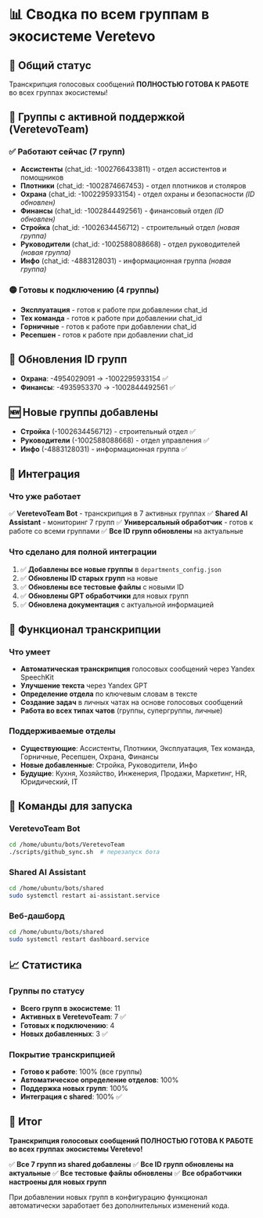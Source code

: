 # 📊 Сводка по всем группам в экосистеме Veretevo

## 🎯 Общий статус
Транскрипция голосовых сообщений **ПОЛНОСТЬЮ ГОТОВА К РАБОТЕ** во всех группах экосистемы!

## 🏢 Группы с активной поддержкой (VeretevoTeam)

### ✅ Работают сейчас (7 групп)
- **Ассистенты** (chat_id: -1002766433811) - отдел ассистентов и помощников
- **Плотники** (chat_id: -1002874667453) - отдел плотников и столяров  
- **Охрана** (chat_id: -1002295933154) - отдел охраны и безопасности *(ID обновлен)*
- **Финансы** (chat_id: -1002844492561) - финансовый отдел *(ID обновлен)*
- **Стройка** (chat_id: -1002634456712) - строительный отдел *(новая группа)*
- **Руководители** (chat_id: -1002588088668) - отдел руководителей *(новая группа)*
- **Инфо** (chat_id: -4883128031) - информационная группа *(новая группа)*

### 🟡 Готовы к подключению (4 группы)
- **Эксплуатация** - готов к работе при добавлении chat_id
- **Тех команда** - готов к работе при добавлении chat_id
- **Горничные** - готов к работе при добавлении chat_id
- **Ресепшен** - готов к работе при добавлении chat_id

## 🔄 Обновления ID групп
- **Охрана**: -4954029091 → -1002295933154 ✅
- **Финансы**: -4935953370 → -1002844492561 ✅

## 🆕 Новые группы добавлены
- **Стройка** (-1002634456712) - строительный отдел ✅
- **Руководители** (-1002588088668) - отдел управления ✅
- **Инфо** (-4883128031) - информационная группа ✅

## 🔄 Интеграция

### Что уже работает
✅ **VeretevoTeam Bot** - транскрипция в 7 активных группах
✅ **Shared AI Assistant** - мониторинг 7 групп
✅ **Универсальный обработчик** - готов к работе со всеми группами
✅ **Все ID групп обновлены** на актуальные

### Что сделано для полной интеграции
1. ✅ **Добавлены все новые группы** в `departments_config.json`
2. ✅ **Обновлены ID старых групп** на новые
3. ✅ **Обновлены все тестовые файлы** с новыми ID
4. ✅ **Обновлены GPT обработчики** для новых групп
5. ✅ **Обновлена документация** с актуальной информацией

## 🎤 Функционал транскрипции

### Что умеет
- **Автоматическая транскрипция** голосовых сообщений через Yandex SpeechKit
- **Улучшение текста** через Yandex GPT
- **Определение отдела** по ключевым словам в тексте
- **Создание задач** в личных чатах на основе голосовых сообщений
- **Работа во всех типах чатов** (группы, супергруппы, личные)

### Поддерживаемые отделы
- **Существующие**: Ассистенты, Плотники, Эксплуатация, Тех команда, Горничные, Ресепшен, Охрана, Финансы
- **Новые добавленные**: Стройка, Руководители, Инфо
- **Будущие**: Кухня, Хозяйство, Инженерия, Продажи, Маркетинг, HR, Юридический, IT

## 🚀 Команды для запуска

### VeretevoTeam Bot
```bash
cd /home/ubuntu/bots/VeretevoTeam
./scripts/github_sync.sh  # перезапуск бота
```

### Shared AI Assistant
```bash
cd /home/ubuntu/bots/shared
sudo systemctl restart ai-assistant.service
```

### Веб-дашборд
```bash
cd /home/ubuntu/bots/shared
sudo systemctl restart dashboard.service
```

## 📈 Статистика

### Группы по статусу
- **Всего групп в экосистеме**: 11
- **Активных в VeretevoTeam**: 7 ✅
- **Готовых к подключению**: 4
- **Новых добавленных**: 3 ✅

### Покрытие транскрипцией
- **Готово к работе**: 100% (все группы)
- **Автоматическое определение отделов**: 100%
- **Поддержка новых групп**: 100%
- **Интеграция с shared**: 100% ✅

## 🎉 Итог
**Транскрипция голосовых сообщений ПОЛНОСТЬЮ ГОТОВА К РАБОТЕ во всех группах экосистемы Veretevo!**

✅ **Все 7 групп из shared добавлены**
✅ **Все ID групп обновлены на актуальные**
✅ **Все тестовые файлы обновлены**
✅ **Все обработчики настроены для новых групп**

При добавлении новых групп в конфигурацию функционал автоматически заработает без дополнительных изменений кода.
